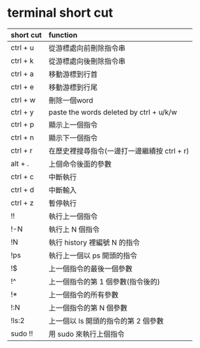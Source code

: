 # terminal short cut
short cut       | function
----------------|:--------
ctrl + u        | 從游標處向前刪除指令串
ctrl + k        | 從游標處向後刪除指令串
ctrl + a        | 移動游標到行首
ctrl + e        | 移動游標到行尾
ctrl + w        | 刪除一個word
ctrl + y        | paste the words deleted by ctrl + u/k/w
ctrl + p        | 顯示上一個指令
ctrl + n        | 顯示下一個指令
ctrl + r        | 在歷史裡搜尋指令(一邊打一邊繼續按 ctrl + r)
alt + .         | 上個命令後面的參數
ctrl + c        | 中斷執行
ctrl + d        | 中斷輸入
ctrl + z        | 暫停執行
!!              | 執行上一個指令
!-N             | 執行上 N 個指令
!N              | 執行 history 裡編號 N 的指令
!ps             | 執行上一個以 ps 開頭的指令
!$              | 上一個指令的最後一個參數
!^              | 上一個指令的第 1 個參數(指令後的)
!*              | 上一個指令的所有參數
!:N             | 上一個指令的第 N 個參數
!ls:2           | 上一個以 ls 開頭的指令的第 2 個參數
sudo !!         | 用 sudo 來執行上個指令
